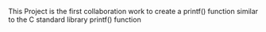 This Project is the first collaboration work to create a printf() function similar to the C standard library printf() function
